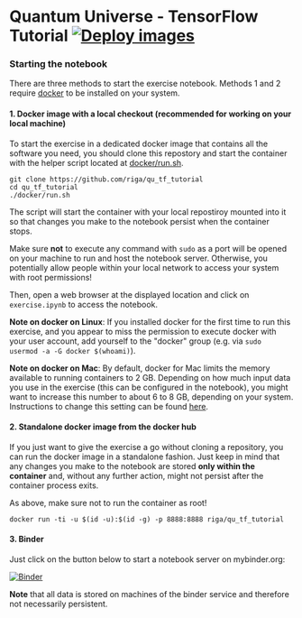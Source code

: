 # Quantum Universe - TensorFlow Tutorial [![Deploy images](https://github.com/riga/qu_tf_tutorial/workflows/Deploy%20images/badge.svg)](https://github.com/riga/qu_tf_tutorial/actions?query=workflow%3A%22Deploy+images%22)

### Starting the notebook

There are three methods to start the exercise notebook. Methods 1 and 2 require [docker](https://www.docker.com/get-started) to be installed on your system.


#### 1. Docker image with a local checkout (recommended for working on your local machine)

To start the exercise in a dedicated docker image that contains all the software you need, you should clone this repostory and start the container with the helper script located at [docker/run.sh](docker/run.sh).

```shell
git clone https://github.com/riga/qu_tf_tutorial
cd qu_tf_tutorial
./docker/run.sh
```

The script will start the container with your local repostiroy mounted into it so that changes you make to the notebook persist when the container stops.

Make sure **not** to execute any command with `sudo` as a port will be opened on your machine to run and host the notebook server.
Otherwise, you potentially allow people within your local network to access your system with root permissions!

Then, open a web browser at the displayed location and click on `exercise.ipynb` to access the notebook.

**Note on docker on Linux**:
If you installed docker for the first time to run this exercise, and you appear to miss the permission to execute docker with your user account, add yourself to the "docker" group (e.g. via `sudo usermod -a -G docker $(whoami)`).

**Note on docker on Mac**:
By default, docker for Mac limits the memory available to running containers to 2 GB.
Depending on how much input data you use in the exercise (this can be configured in the notebook), you might want to increase this number to about 6 to 8 GB, depending on your system.
Instructions to change this setting can be found [here](https://docs.docker.com/docker-for-mac/#resources).


#### 2. Standalone docker image from the docker hub

If you just want to give the exercise a go without cloning a repository, you can run the docker image in a standalone fashion.
Just keep in mind that any changes you make to the notebook are stored **only within the container** and, without any further action, might not persist after the container process exits.

As above, make sure not to run the container as root!

```shell
docker run -ti -u $(id -u):$(id -g) -p 8888:8888 riga/qu_tf_tutorial
```


#### 3. Binder

Just click on the button below to start a notebook server on mybinder.org:

[![Binder](https://mybinder.org/badge_logo.svg)](https://mybinder.org/v2/gh/riga/qu_tf_tutorial/HEAD?filepath=tutorial.ipynb)

**Note** that all data is stored on machines of the binder service and therefore not necessarily persistent.
